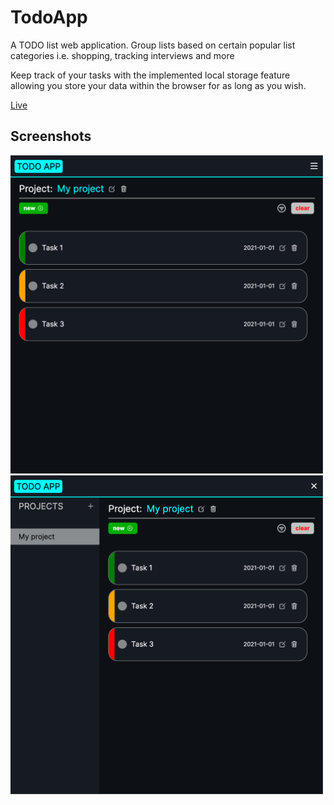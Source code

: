 # TodoApp

A TODO list web application. Group lists based on certain popular list categories i.e. shopping, tracking interviews and more

Keep track of your tasks with the implemented local storage feature allowing you store your data within the browser for as long as you wish.

[Live](https://webdvprojects.github.io/TodoApp/)

## Screenshots

<img src="Images/ss1.png" width = "500px"/>

<img src="Images/ss2.png" width = "500px"/>
